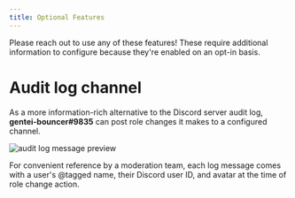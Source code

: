 ```yaml
---
title: Optional Features
---
```


Please reach out to use any of these features! These require additional information to configure because they're enabled on an opt-in basis.

# Audit log channel

As a more information-rich alternative to the Discord server audit log, **gentei-bouncer#9835** can post role changes it makes to a configured channel.

![audit log message preview](/assets/bot-audit-log-message.png)

For convenient reference by a moderation team, each log message comes with a user's @tagged name, their Discord user ID, and avatar at the time of role change action.
